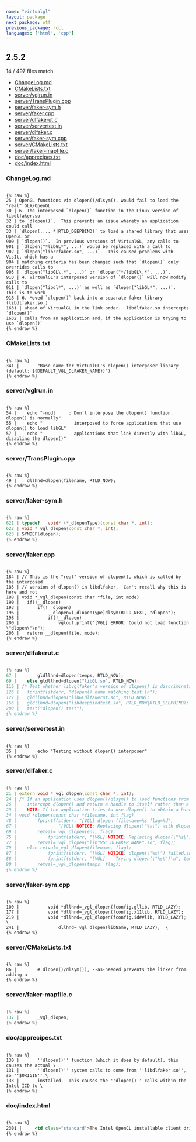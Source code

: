 ```yaml
---
name: "virtualgl"
layout: package
next_package: otf
previous_package: rccl
languages: ['html', 'cpp']
---
```

## 2.5.2
14 / 497 files match

 - [ChangeLog.md](#changelogmd)
 - [CMakeLists.txt](#cmakeliststxt)
 - [server/vglrun.in](#servervglrunin)
 - [server/TransPlugin.cpp](#servertransplugincpp)
 - [server/faker-sym.h](#serverfaker-symh)
 - [server/faker.cpp](#serverfakercpp)
 - [server/dlfakerut.c](#serverdlfakerutc)
 - [server/servertest.in](#serverservertestin)
 - [server/dlfaker.c](#serverdlfakerc)
 - [server/faker-sym.cpp](#serverfaker-symcpp)
 - [server/CMakeLists.txt](#servercmakeliststxt)
 - [server/faker-mapfile.c](#serverfaker-mapfilec)
 - [doc/apprecipes.txt](#docapprecipestxt)
 - [doc/index.html](#docindexhtml)

### ChangeLog.md

```

{% raw %}
25 | OpenGL functions via dlopen()/dlsym(), would fail to load the "real" GLX/OpenGL
30 | 6. The interposed `dlopen()` function in the Linux version of libdlfaker.so
32 | to `dlopen()`.  This prevents an issue whereby an application could call
33 | `dlopen(..., *|RTLD_DEEPBIND)` to load a shared library that uses OpenGL or
900 | `dlopen()`.  In previous versions of VirtualGL, any calls to
901 | `dlopen("*libGL*", ...)` would be replaced with a call to
902 | `dlopen("librrfaker.so", ...)`.  This caused problems with VisIt, which has a
904 | matching criteria has been changed such that `dlopen()` only overrides calls to
905 | `dlopen("libGL\.*", ...)` or `dlopen("*/libGL\.*", ...)`.
910 | 4. VirtualGL's interposed version of `dlopen()` will now modify calls to
911 | `dlopen("libdl*", ...)` as well as `dlopen("libGL*", ...)`.  This is to work
918 | 6. Moved `dlopen()` back into a separate faker library (libdlfaker.so.)
1631 | ahead of VirtualGL in the link order.  libdlfaker.so intercepts `dlopen()`
1632 | calls from an application and, if the application is trying to use `dlopen()`
{% endraw %}

```
### CMakeLists.txt

```

{% raw %}
341 | 		"Base name for VirtualGL's dlopen() interposer library (default: ${DEFAULT_VGL_DLFAKER_NAME})")
{% endraw %}

```
### server/vglrun.in

```

{% raw %}
54 | 	echo "-nodl     : Don't interpose the dlopen() function.  dlopen() is normally"
55 | 	echo "            interposed to force applications that use dlopen() to load libGL"
57 | 	echo "            applications that link directly with libGL, disabling the dlopen()"
{% endraw %}

```
### server/TransPlugin.cpp

```

{% raw %}
49 | 	dllhnd=dlopen(filename, RTLD_NOW);
{% endraw %}

```
### server/faker-sym.h

```cpp

{% raw %}
621 | typedef	void* (*_dlopenType)(const char *, int);
622 | void *_vgl_dlopen(const char *, int);
623 | SYMDEF(dlopen);
{% endraw %}

```
### server/faker.cpp

```

{% raw %}
184 | // This is the "real" version of dlopen(), which is called by the interposed
185 | // version of dlopen() in libdlfaker.  Can't recall why this is here and not
188 | void *_vgl_dlopen(const char *file, int mode)
190 | 	if(!__dlopen)
193 | 		if(!__dlopen)
196 | 			__dlopen=(_dlopenType)dlsym(RTLD_NEXT, "dlopen");
198 | 			if(!__dlopen)
200 | 				vglout.print("[VGL] ERROR: Could not load function \"dlopen\"\n");
206 | 	return __dlopen(file, mode);
{% endraw %}

```
### server/dlfakerut.c

```cpp

{% raw %}
67 | 		gldllhnd=dlopen(temps, RTLD_NOW);
69 | 	else gldllhnd=dlopen("libGL.so", RTLD_NOW);
116 | /* Test whether libvglfaker's version of dlopen() is discriminating enough.
126 | 	fprintf(stderr, "dlopen() name matching test:\n");
127 | 	gldllhnd=dlopen("libGLdlfakerut.so", RTLD_NOW);
156 | 	gldllhnd=dlopen("libdeepbindtest.so", RTLD_NOW|RTLD_DEEPBIND);
200 | 	test("dlopen() test");
{% endraw %}

```
### server/servertest.in

```

{% raw %}
35 | 		echo "Testing without dlopen() interposer"
{% endraw %}

```
### server/dlfaker.c

```cpp

{% raw %}
21 | extern void *_vgl_dlopen(const char *, int);
24 | /* If an application uses dlopen()/dlsym() to load functions from libGL or
26 |    intercept dlopen() and return a handle to itself rather than a handle to
29 |    NOTE: If the application tries to use dlopen() to obtain a handle to libdl,
34 | void *dlopen(const char *filename, int flag)
48 | 		fprintf(stderr, "[VGL] dlopen (filename=%s flag=%d",
67 | 				"[VGL] NOTICE: Replacing dlopen(\"%s\") with dlopen(\"%s\")\n",
69 | 		retval=_vgl_dlopen(env, flag);
75 | 			fprintf(stderr, "[VGL] NOTICE: Replacing dlopen(\"%s\") with dlopen(\"lib"VGL_DLFAKER_NAME".so\")\n",
77 | 		retval=_vgl_dlopen("lib"VGL_DLFAKER_NAME".so", flag);
79 | 	else retval=_vgl_dlopen(filename, flag);
87 | 			fprintf(stderr, "[VGL] NOTICE: dlopen(\"%s\") failed.\n", filename);
88 | 			fprintf(stderr, "[VGL]    Trying dlopen(\"%s\")\n", temps);
90 | 		retval=_vgl_dlopen(temps, flag);
{% endraw %}

```
### server/faker-sym.cpp

```

{% raw %}
100 | 			void *dllhnd=_vgl_dlopen(fconfig.gllib, RTLD_LAZY);
177 | 			void *dllhnd=_vgl_dlopen(fconfig.x11lib, RTLD_LAZY);
219 | 			void *dllhnd=_vgl_dlopen(fconfig.id##lib, RTLD_LAZY);  \
241 | 				dllhnd=_vgl_dlopen(libName, RTLD_LAZY);  \
{% endraw %}

```
### server/CMakeLists.txt

```

{% raw %}
86 | 		# dlopen()/dlsym()), --as-needed prevents the linker from adding a
{% endraw %}

```
### server/faker-mapfile.c

```cpp

{% raw %}
137 | 		_vgl_dlopen;
{% endraw %}

```
### doc/apprecipes.txt

```

{% raw %}
130 | 		''dlopen()'' function (which it does by default), this causes the actual \
131 | 		''dlopen()'' system calls to come from ''libdlfaker.so'', so ''$ORIGIN'' \
133 | 		installed.  This causes the ''dlopen()'' calls within the Intel ICD to \
{% endraw %}

```
### doc/index.html

```html

{% raw %}
2301 |     <td class="standard">The Intel OpenCL installable client driver (ICD) is linked with a run-time library search path (rpath) of <code>$ORIGIN</code>, which would normally have the same effect as adding the directory in which the ICD is installed (default: <code>/opt/intel/opencl/lib64</code> on 64-bit systems) to <code>LD_LIBRARY_PATH</code>.  However, when VirtualGL is interposing the <code>dlopen()</code> function (which it does by default), this causes the actual <code>dlopen()</code> system calls to come from <code>libdlfaker.so</code>, so <code>$ORIGIN</code> will resolve to the directory in which the VirtualGL faker libraries are installed.  This causes the <code>dlopen()</code> calls within the Intel ICD to fail, and because the ICD apparently does not check the return value of those calls, a segfault occurs.  The workaround is simply to add the Intel ICD library path to <code>LD_LIBRARY_PATH</code>, which is most easily accomplished with <code>vglrun&nbsp;-ld</code>.</td>
{% endraw %}

```
